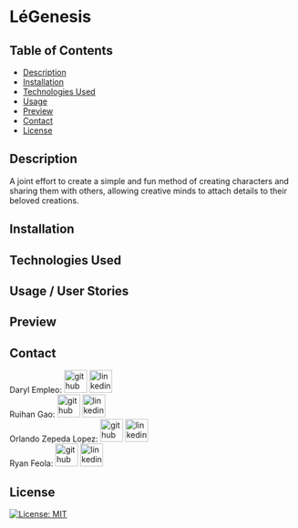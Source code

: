 # LéGenesis

## Table of Contents

- [Description](#description)
- [Installation](#installation)
- [Technologies Used](#technologies-used)
- [Usage](#usage)
- [Preview](#preview)
- [Contact](#contact)
- [License](#license)

## Description

A joint effort to create a simple and fun method of creating characters and sharing them with others, allowing creative minds to attach details to their beloved creations.

## Installation



## Technologies Used



## Usage / User Stories



## Preview



## Contact

Daryl Empleo: [<img src='https://cdn.jsdelivr.net/npm/simple-icons@3.0.1/icons/github.svg' alt='github' height='40'>](https://github.com/Dempleon) [<img src='https://cdn.jsdelivr.net/npm/simple-icons@3.0.1/icons/linkedin.svg' alt='linkedin' height='40'>](https://www.linkedin.com/in/daryl-empleo/)
<br/>
Ruihan Gao: [<img src='https://cdn.jsdelivr.net/npm/simple-icons@3.0.1/icons/github.svg' alt='github' height='40'>](https://github.com/ahhyaya) [<img src='https://cdn.jsdelivr.net/npm/simple-icons@3.0.1/icons/linkedin.svg' alt='linkedin' height='40'>](https://www.linkedin.com/in/gao-ruihan)
<br/>
Orlando Zepeda Lopez: [<img src='https://cdn.jsdelivr.net/npm/simple-icons@3.0.1/icons/github.svg' alt='github' height='40'>](https://github.com/OrlandoZL) [<img src='https://cdn.jsdelivr.net/npm/simple-icons@3.0.1/icons/linkedin.svg' alt='linkedin' height='40'>](https://www.linkedin.com/in/orlandozl/)
<br/>
Ryan Feola: [<img src='https://cdn.jsdelivr.net/npm/simple-icons@3.0.1/icons/github.svg' alt='github' height='40'>](https://github.com/Darxmarx) [<img src='https://cdn.jsdelivr.net/npm/simple-icons@3.0.1/icons/linkedin.svg' alt='linkedin' height='40'>](https://www.linkedin.com/in/ryan-feola-052892196//)

## License

[![License: MIT](https://img.shields.io/badge/License-MIT-yellow.svg)](https://opensource.org/licenses/MIT)